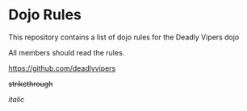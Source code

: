 Dojo Rules
==========

This repository contains a list of dojo rules for the Deadly Vipers dojo

All members should read the rules.

https://github.com/deadlyvipers

~~strikethrough~~

_italic_


